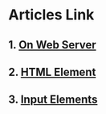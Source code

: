 # Articles Link

## 1. [On Web Server](https://krrishmittal.hashnode.dev/about-web-server)

## 2. [HTML Element]()

## 3. [Input Elements]()